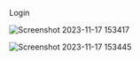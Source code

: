 Login

![Screenshot 2023-11-17 153417](https://github.com/Kefas28/LatihanLogin_Pertemuan6_20210120001_PengembanganAplikasiMobile/assets/106581088/7a86e3da-8d41-4fe5-a5fd-98a79d27ad27)

![Screenshot 2023-11-17 153445](https://github.com/Kefas28/LatihanLogin_Pertemuan6_20210120001_PengembanganAplikasiMobile/assets/106581088/2b42d585-06d0-4417-b9c8-79f24dfe28e4)
